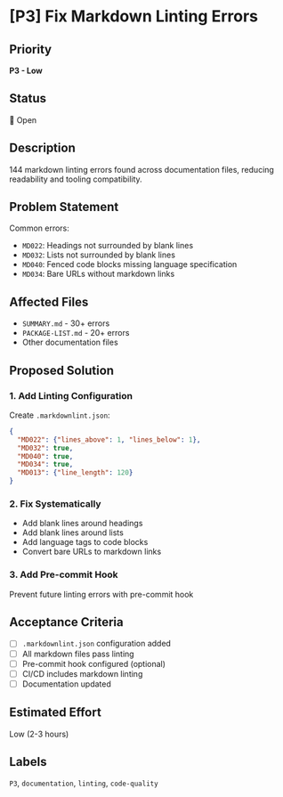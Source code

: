 # [P3] Fix Markdown Linting Errors

## Priority
**P3 - Low**

## Status
🔴 Open

## Description
144 markdown linting errors found across documentation files, reducing readability and tooling compatibility.

## Problem Statement
Common errors:
- `MD022`: Headings not surrounded by blank lines
- `MD032`: Lists not surrounded by blank lines
- `MD040`: Fenced code blocks missing language specification
- `MD034`: Bare URLs without markdown links

## Affected Files
- `SUMMARY.md` - 30+ errors
- `PACKAGE-LIST.md` - 20+ errors
- Other documentation files

## Proposed Solution

### 1. Add Linting Configuration
Create `.markdownlint.json`:
```json
{
  "MD022": {"lines_above": 1, "lines_below": 1},
  "MD032": true,
  "MD040": true,
  "MD034": true,
  "MD013": {"line_length": 120}
}
```

### 2. Fix Systematically
- Add blank lines around headings
- Add blank lines around lists
- Add language tags to code blocks
- Convert bare URLs to markdown links

### 3. Add Pre-commit Hook
Prevent future linting errors with pre-commit hook

## Acceptance Criteria
- [ ] `.markdownlint.json` configuration added
- [ ] All markdown files pass linting
- [ ] Pre-commit hook configured (optional)
- [ ] CI/CD includes markdown linting
- [ ] Documentation updated

## Estimated Effort
Low (2-3 hours)

## Labels
`P3`, `documentation`, `linting`, `code-quality`
